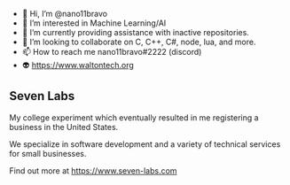 - 👋 Hi, I’m @nano11bravo
- 👀 I’m interested in Machine Learning/AI
- 🌱 I’m currently providing assistance with inactive repositories.
- 💞️ I’m looking to collaborate on C, C++, C#, node, lua, and more.
- 📫 How to reach me nano11bravo#2222 (discord)
- 👽 https://www.waltontech.org

## Seven Labs
My college experiment which eventually resulted in me registering a business in the United States.  

  
We specialize in software development and a variety of technical services for small businesses.  

Find out more at https://www.seven-labs.com

